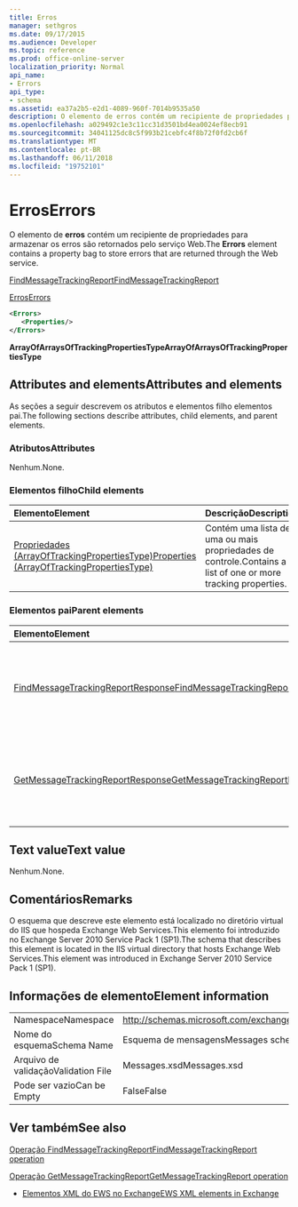 ```yaml
---
title: Erros
manager: sethgros
ms.date: 09/17/2015
ms.audience: Developer
ms.topic: reference
ms.prod: office-online-server
localization_priority: Normal
api_name:
- Errors
api_type:
- schema
ms.assetid: ea37a2b5-e2d1-4089-960f-7014b9535a50
description: O elemento de erros contém um recipiente de propriedades para armazenar os erros são retornados pelo serviço Web.
ms.openlocfilehash: a029492c1e3c11cc31d3501bd4ea0024ef8ecb91
ms.sourcegitcommit: 34041125dc8c5f993b21cebfc4f8b72f0fd2cb6f
ms.translationtype: MT
ms.contentlocale: pt-BR
ms.lasthandoff: 06/11/2018
ms.locfileid: "19752101"
---
```

# <a name="errors"></a><span data-ttu-id="30303-103">Erros</span><span class="sxs-lookup"><span data-stu-id="30303-103">Errors</span></span>

<span data-ttu-id="30303-104">O elemento de **erros** contém um recipiente de propriedades para armazenar os erros são retornados pelo serviço Web.</span><span class="sxs-lookup"><span data-stu-id="30303-104">The **Errors** element contains a property bag to store errors that are returned through the Web service.</span></span> 
  
[<span data-ttu-id="30303-105">FindMessageTrackingReport</span><span class="sxs-lookup"><span data-stu-id="30303-105">FindMessageTrackingReport</span></span>](findmessagetrackingreport.md)
  
[<span data-ttu-id="30303-106">Erros</span><span class="sxs-lookup"><span data-stu-id="30303-106">Errors</span></span>](errors-ex15websvcsotherref.md)
  
```xml
<Errors>
   <Properties/>
</Errors>
```

 <span data-ttu-id="30303-107">**ArrayOfArraysOfTrackingPropertiesType**</span><span class="sxs-lookup"><span data-stu-id="30303-107">**ArrayOfArraysOfTrackingPropertiesType**</span></span>
## <a name="attributes-and-elements"></a><span data-ttu-id="30303-108">Attributes and elements</span><span class="sxs-lookup"><span data-stu-id="30303-108">Attributes and elements</span></span>

<span data-ttu-id="30303-109">As seções a seguir descrevem os atributos e elementos filho elementos pai.</span><span class="sxs-lookup"><span data-stu-id="30303-109">The following sections describe attributes, child elements, and parent elements.</span></span>
  
### <a name="attributes"></a><span data-ttu-id="30303-110">Atributos</span><span class="sxs-lookup"><span data-stu-id="30303-110">Attributes</span></span>

<span data-ttu-id="30303-111">Nenhum.</span><span class="sxs-lookup"><span data-stu-id="30303-111">None.</span></span>
  
### <a name="child-elements"></a><span data-ttu-id="30303-112">Elementos filho</span><span class="sxs-lookup"><span data-stu-id="30303-112">Child elements</span></span>

|<span data-ttu-id="30303-113">**Elemento**</span><span class="sxs-lookup"><span data-stu-id="30303-113">**Element**</span></span>|<span data-ttu-id="30303-114">**Descrição**</span><span class="sxs-lookup"><span data-stu-id="30303-114">**Description**</span></span>|
|:-----|:-----|
|[<span data-ttu-id="30303-115">Propriedades (ArrayOfTrackingPropertiesType)</span><span class="sxs-lookup"><span data-stu-id="30303-115">Properties (ArrayOfTrackingPropertiesType)</span></span>](properties-arrayoftrackingpropertiestype.md) <br/> |<span data-ttu-id="30303-116">Contém uma lista de uma ou mais propriedades de controle.</span><span class="sxs-lookup"><span data-stu-id="30303-116">Contains a list of one or more tracking properties.</span></span>  <br/> |
   
### <a name="parent-elements"></a><span data-ttu-id="30303-117">Elementos pai</span><span class="sxs-lookup"><span data-stu-id="30303-117">Parent elements</span></span>

|<span data-ttu-id="30303-118">**Elemento**</span><span class="sxs-lookup"><span data-stu-id="30303-118">**Element**</span></span>|<span data-ttu-id="30303-119">**Descrição**</span><span class="sxs-lookup"><span data-stu-id="30303-119">**Description**</span></span>|
|:-----|:-----|
|[<span data-ttu-id="30303-120">FindMessageTrackingReportResponse</span><span class="sxs-lookup"><span data-stu-id="30303-120">FindMessageTrackingReportResponse</span></span>](findmessagetrackingreportresponse.md) <br/> |<span data-ttu-id="30303-121">Contém o status e o resultado de uma única solicitação de [operação FindMessageTrackingReport](findmessagetrackingreport-operation.md) .</span><span class="sxs-lookup"><span data-stu-id="30303-121">Contains the status and result of a single [FindMessageTrackingReport operation](findmessagetrackingreport-operation.md) request.</span></span>  <br/> |
|[<span data-ttu-id="30303-122">GetMessageTrackingReportResponse</span><span class="sxs-lookup"><span data-stu-id="30303-122">GetMessageTrackingReportResponse</span></span>](getmessagetrackingreportresponse.md) <br/> |<span data-ttu-id="30303-123">Contém o resultado de uma única solicitação de [operação GetMessageTrackingReport](getmessagetrackingreport-operation.md) .</span><span class="sxs-lookup"><span data-stu-id="30303-123">Contains the result of a single [GetMessageTrackingReport operation](getmessagetrackingreport-operation.md) request.</span></span>  <br/> |
   
## <a name="text-value"></a><span data-ttu-id="30303-124">Text value</span><span class="sxs-lookup"><span data-stu-id="30303-124">Text value</span></span>

<span data-ttu-id="30303-125">Nenhum.</span><span class="sxs-lookup"><span data-stu-id="30303-125">None.</span></span>
  
## <a name="remarks"></a><span data-ttu-id="30303-126">Comentários</span><span class="sxs-lookup"><span data-stu-id="30303-126">Remarks</span></span>

<span data-ttu-id="30303-127">O esquema que descreve este elemento está localizado no diretório virtual do IIS que hospeda Exchange Web Services.This elemento foi introduzido no Exchange Server 2010 Service Pack 1 (SP1).</span><span class="sxs-lookup"><span data-stu-id="30303-127">The schema that describes this element is located in the IIS virtual directory that hosts Exchange Web Services.This element was introduced in Exchange Server 2010 Service Pack 1 (SP1).</span></span>
  
## <a name="element-information"></a><span data-ttu-id="30303-128">Informações de elemento</span><span class="sxs-lookup"><span data-stu-id="30303-128">Element information</span></span>

|||
|:-----|:-----|
|<span data-ttu-id="30303-129">Namespace</span><span class="sxs-lookup"><span data-stu-id="30303-129">Namespace</span></span>  <br/> |http://schemas.microsoft.com/exchange/services/2006/messages  <br/> |
|<span data-ttu-id="30303-130">Nome do esquema</span><span class="sxs-lookup"><span data-stu-id="30303-130">Schema Name</span></span>  <br/> |<span data-ttu-id="30303-131">Esquema de mensagens</span><span class="sxs-lookup"><span data-stu-id="30303-131">Messages schema</span></span>  <br/> |
|<span data-ttu-id="30303-132">Arquivo de validação</span><span class="sxs-lookup"><span data-stu-id="30303-132">Validation File</span></span>  <br/> |<span data-ttu-id="30303-133">Messages.xsd</span><span class="sxs-lookup"><span data-stu-id="30303-133">Messages.xsd</span></span>  <br/> |
|<span data-ttu-id="30303-134">Pode ser vazio</span><span class="sxs-lookup"><span data-stu-id="30303-134">Can be Empty</span></span>  <br/> |<span data-ttu-id="30303-135">False</span><span class="sxs-lookup"><span data-stu-id="30303-135">False</span></span>  <br/> |
   
## <a name="see-also"></a><span data-ttu-id="30303-136">Ver também</span><span class="sxs-lookup"><span data-stu-id="30303-136">See also</span></span>



[<span data-ttu-id="30303-137">Operação FindMessageTrackingReport</span><span class="sxs-lookup"><span data-stu-id="30303-137">FindMessageTrackingReport operation</span></span>](findmessagetrackingreport-operation.md)
  
[<span data-ttu-id="30303-138">Operação GetMessageTrackingReport</span><span class="sxs-lookup"><span data-stu-id="30303-138">GetMessageTrackingReport operation</span></span>](getmessagetrackingreport-operation.md)


- [<span data-ttu-id="30303-139">Elementos XML do EWS no Exchange</span><span class="sxs-lookup"><span data-stu-id="30303-139">EWS XML elements in Exchange</span></span>](ews-xml-elements-in-exchange.md)

